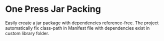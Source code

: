 # One Press Jar Packing
Easily create a jar package with dependencies reference-free. The project automatically fix class-path in Manifest file with dependencies exist in custom library folder.

